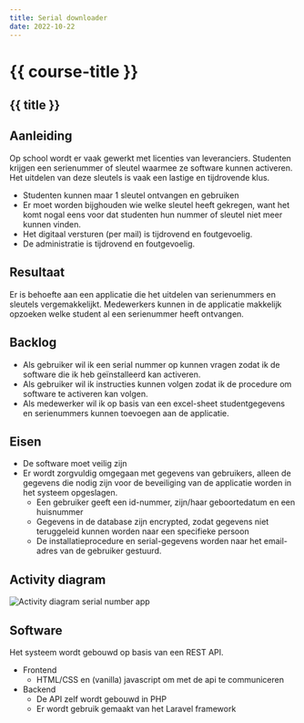```yaml
---
title: Serial downloader
date: 2022-10-22
---
```


# {{ course-title }}

## {{ title }}

## Aanleiding
Op school wordt er vaak gewerkt met licenties van leveranciers. Studenten krijgen een serienummer of sleutel waarmee ze software kunnen activeren.
Het uitdelen van deze sleutels is vaak een lastige en tijdrovende klus.
* Studenten kunnen maar 1 sleutel ontvangen en gebruiken
* Er moet worden bijghouden wie welke sleutel heeft gekregen, want het komt nogal eens voor dat studenten hun nummer of sleutel niet meer kunnen vinden.
* Het digitaal versturen (per mail) is tijdrovend en foutgevoelig.
* De administratie is tijdrovend en foutgevoelig.

## Resultaat
Er is behoefte aan een applicatie die het uitdelen van serienummers en sleutels vergemakkelijkt. Medewerkers kunnen in de applicatie makkelijk opzoeken welke student al een serienummer heeft ontvangen.  
 
## Backlog
* Als gebruiker wil ik een serial nummer op kunnen vragen zodat ik de software die ik heb geïnstalleerd kan activeren.
* Als gebruiker wil ik instructies kunnen volgen zodat ik de procedure om software te activeren kan volgen.
* Als medewerker wil ik op basis van een excel-sheet studentgegevens en serienummers kunnen toevoegen aan de applicatie.

## Eisen
* De software moet veilig zijn
* Er wordt zorgvuldig omgegaan met gegevens van gebruikers, alleen de gegevens die nodig zijn voor de beveiliging van de applicatie worden in het systeem opgeslagen.
    * Een gebruiker geeft een id-nummer, zijn/haar geboortedatum en een huisnummer
    * Gegevens in de database zijn encrypted, zodat gegevens niet teruggeleid kunnen worden naar een specifieke persoon
    * De installatieprocedure en serial-gegevens worden naar het email-adres van de gebruiker gestuurd.

## Activity diagram
![Activity diagram serial number app](https://static.edutorial.nl/projecten/activity_serial_number_app.svg)

## Software
Het systeem wordt gebouwd op basis van een REST API. 
* Frontend
    * HTML/CSS en (vanilla) javascript om met de api te communiceren
* Backend
    * De API zelf wordt gebouwd in PHP
    * Er wordt gebruik gemaakt van het Laravel framework

